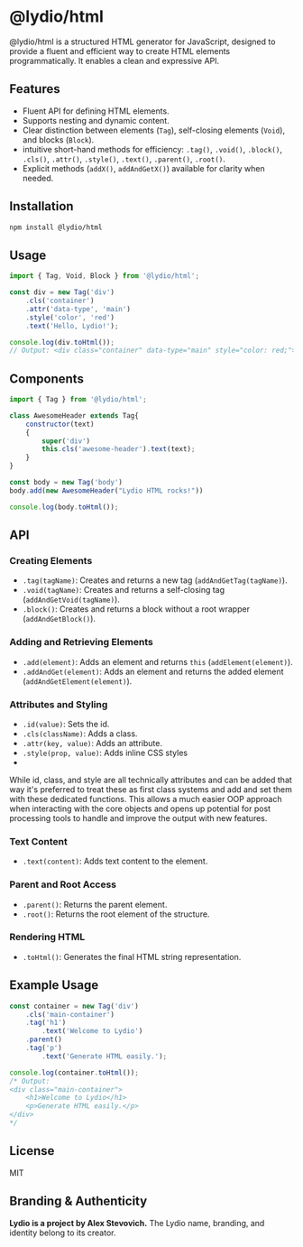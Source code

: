 
# @lydio/html

@lydio/html is a structured HTML generator for JavaScript, designed to provide a fluent and efficient way to create HTML elements programmatically. It enables a clean and expressive API.

## Features

-   Fluent API for defining HTML elements.
-   Supports nesting and dynamic content.
-   Clear distinction between elements (`Tag`), self-closing elements (`Void`), and blocks (`Block`).
-   intuitive short-hand methods for efficiency: `.tag()`, `.void()`, `.block()`, `.cls()`, `.attr()`, `.style()`, `.text()`, `.parent()`, `.root()`.
-   Explicit methods (`addX()`, `addAndGetX()`) available for clarity when needed.

## Installation

```sh
npm install @lydio/html

```

## Usage

```js
import { Tag, Void, Block } from '@lydio/html';

const div = new Tag('div')
    .cls('container')
    .attr('data-type', 'main')
    .style('color', 'red')
    .text('Hello, Lydio!');

console.log(div.toHtml());
// Output: <div class="container" data-type="main" style="color: red;">Hello, Lydio!</div>
```

## Components

```js
import { Tag } from '@lydio/html';

class AwesomeHeader extends Tag{
    constructor(text)
    {
	    super('div')
		this.cls('awesome-header').text(text);
	}
}

const body = new Tag('body')
body.add(new AwesomeHeader("Lydio HTML rocks!"))

console.log(body.toHtml());

```

## API

### Creating Elements

-   `.tag(tagName)`: Creates and returns a new tag (`addAndGetTag(tagName)`).
-   `.void(tagName)`: Creates and returns a self-closing tag (`addAndGetVoid(tagName)`).
-   `.block()`: Creates and returns a block without a root wrapper (`addAndGetBlock()`).

### Adding and Retrieving Elements

-   `.add(element)`: Adds an element and returns `this` (`addElement(element)`).
-   `.addAndGet(element)`: Adds an element and returns the added element (`addAndGetElement(element)`).

### Attributes and Styling

-   `.id(value)`: Sets the id.
-   `.cls(className)`: Adds a class.
-   `.attr(key, value)`: Adds an attribute.
-   `.style(prop, value)`: Adds inline CSS styles
- 
While id, class, and style are all technically attributes and can be added that way it's preferred to treat these as first class systems and add and set them with these dedicated functions. This allows a much easier OOP approach when interacting with the core objects and opens up potential for post processing tools to handle and improve the output with  new features.

### Text Content

-   `.text(content)`: Adds text content to the element.

### Parent and Root Access

-   `.parent()`: Returns the parent element.
-   `.root()`: Returns the root element of the structure.

### Rendering HTML

-   `.toHtml()`: Generates the final HTML string representation.

## Example Usage

```js
const container = new Tag('div')
    .cls('main-container')
    .tag('h1')
        .text('Welcome to Lydio')
    .parent()
    .tag('p')
        .text('Generate HTML easily.');

console.log(container.toHtml());
/* Output:
<div class="main-container">
    <h1>Welcome to Lydio</h1>
    <p>Generate HTML easily.</p>
</div>
*/

```

## License
MIT

## Branding & Authenticity
**Lydio is a project by Alex Stevovich.** The Lydio name, branding, and identity belong to its creator.